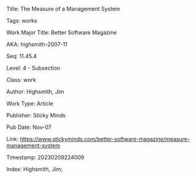 Title:  The Measure of a Management System

Tags:   works

Work Major Title: Better Software Magazine

AKA:    highsmith-2007-11

Seq:    11.45.4

Level:  4 - Subsection

Class:  work

Author: Highsmith, Jim

Work Type: Article

Publisher: Sticky Minds

Pub Date: Nov-07

Link:   https://www.stickyminds.com/better-software-magazine/measure-management-system

Timestamp: 20230209224009

Index:  Highsmith, Jim; 
